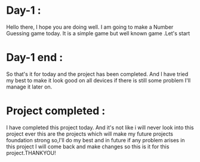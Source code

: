 # Day-1 :
Hello there, I hope you are doing well. I am going to make a Number Guessing game today. It is a simple game but well known game .Let's start

# Day-1 end :
So that's it for today and the project has been completed. And I have tried my best to make it look good on all devices if there is still some problem I'll manage it later on.

# Project completed :
 I have completed this project today. And it's not like i will never look into this project ever this are the projects which will make my future projects foundation strong so,I'll do my best and in future if any problem arises in this project I will come back and make changes so this is it for this project.THANKYOU! 
